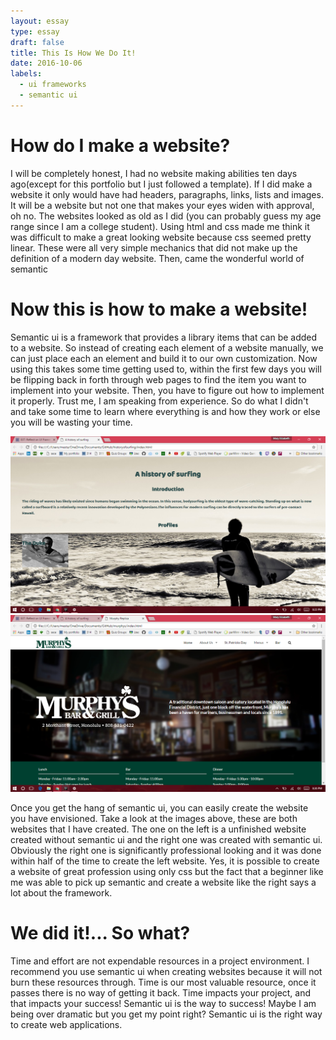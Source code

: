 ```yaml
---
layout: essay
type: essay
draft: false
title: This Is How We Do It!
date: 2016-10-06
labels:
  - ui frameworks
  - semantic ui
---
```


# How do I make a website?

I will be completely honest, I had no website making abilities ten days ago(except for this portfolio but I just followed a template). If I did make a website it only would have had headers, paragraphs, links, lists and images. It will be a website but not one that makes your eyes widen with approval, oh no. The websites looked as old as I did (you can probably guess my age range since I am a college student). Using html and css made me think it was difficult to make a great looking website because css seemed pretty linear. These were all very simple mechanics that did not make up the definition of a modern day website. Then, came the wonderful world of semantic

# Now this is how to make a website!

Semantic ui is a framework that provides a library items that can be added to a website. So instead of creating each element of a website manually, we can just place each an element and build it to our own customization. Now using this takes some time getting used to, within the first few days you will be flipping back in forth through web pages to find the item you want to implement into your website. Then, you have to figure out how to implement it properly. Trust me, I am speaking from experience. So do what I didn't and take some time to learn where everything is and how they work or else you will be wasting your time.

<div class="ui centered medium images">
  <img class="ui image" src="../images/historyofsurfing.png">
  <img class="ui image" src="../images/murphys.png">
</div>

Once you get the hang of semantic ui, you can easily create the website you have envisioned. Take a look at the images above, these are both websites that I have created. The one on the left is a unfinished website created without semantic ui and the right one was created with semantic ui. Obviously the right one is significantly professional looking and it was done within half of the time to create the left website. Yes, it is possible to create a website of great profession using only css but the fact that a beginner like me was able to pick up semantic and create a website like the right says a lot about the framework.

# We did it!... So what?

Time and effort are not expendable resources in a project environment. I recommend you use semantic ui when creating websites because it will not burn these resources through. Time is our most valuable resource, once it passes there is no way of getting it back. Time impacts your project, and that impacts your success! Semantic ui is the way to success! Maybe I am being over dramatic but you get my point right? Semantic ui is the right way to create web applications.



